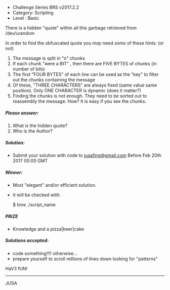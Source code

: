 * Challenge Series BRS v2017.2.2
* Category: Scripting
* Level   : Basic

There is a hidden "quote" within all this garbage retrieved from /dev/urandom


In order to find the obfuscated quote you *may* need *some* of these hints:
(or not)

1. The message is split in "n" chunks
2. If each chunk "were a BIT" , then there are FIVE BYTES of 
   chunks (in number of bits)
3. The first "FOUR BYTES" of each line can be used as the "key" to
   filter out the chunks containing the message
4. Of these, "THREE CHARACTERS" are always fixed (same value same position). 
   Only ONE CHARACTER is dynamic (does it matter?)
5. Finding the chunks is not enough. They need to be sorted out to reassembly
   the message. How? It is easy if you see the chunks.


##### Please answer:

1) What is the hidden quote?
2) Who is the Author?

##### Solution:
   - Submit your solution with code to jusafing@gmail.com
     Before Feb 20th 2017 00:00 GMT

##### Winner:
   - Most "elegant" and/or efficient solution.

   - It will be checked with:
    
     $ time ./script_name 

##### PRIZE
   - Knowledge and a pizza|beer|cake

##### Solutions accepted:
- code something!!!! otherwise...
- prepare yourself to scroll millions of lines down looking for "patterns"


HaV3 fUN!

----
JUSA

